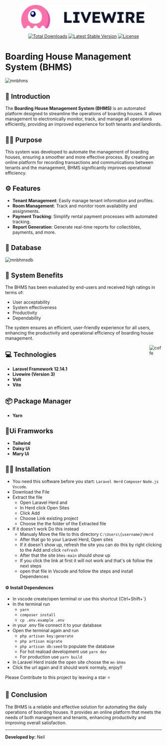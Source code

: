 

<p align="center"><img width="400" src="https://raw.githubusercontent.com/livewire/livewire/refs/heads/main/art/logo.svg" alt="Livewire Logo"></p>


<p align="center">
<a href="https://packagist.org/packages/livewire/livewire"><img src="https://poser.pugx.org/livewire/livewire/d/total.svg" alt="Total Downloads"></a>
<a href="https://packagist.org/packages/livewire/livewire"><img src="https://poser.pugx.org/livewire/livewire/v/stable.svg" alt="Latest Stable Version"></a>
<a href="https://packagist.org/packages/livewire/livewire"><img src="https://poser.pugx.org/livewire/livewire/license.svg" alt="License"></a>
</p>





# Boarding House Management System (BHMS)
![mnbhms](https://github.com/user-attachments/assets/0c08848c-e59c-4d24-81ee-9ed6451e00a9)



## 📲 Introduction
The **Boarding House Management System (BHMS)** is an automated platform designed to streamline the operations of boarding houses. It allows management to electronically monitor, track, and manage all operations efficiently, providing an improved experience for both tenants and landlords.

## 💁‍♂️ Purpose
This system was developed to automate the management of boarding houses, ensuring a smoother and more effective process. By creating an online platform for recording transactions and communications between tenants and the management, BHMS significantly improves operational efficiency.

## ⚙️ Features
- **Tenant Management**: Easily manage tenant information and profiles.
- **Room Management**: Track and monitor room availability and assignments.
- **Payment Tracking**: Simplify rental payment processes with automated tracking.
- **Report Generation**: Generate real-time reports for collectibles, payments, and more.

## 📄 Database
![mnbhmsdb](https://github.com/user-attachments/assets/e94200da-8c3c-4441-810b-49b6253fe629)


## 🔎 System Benefits
The BHMS has been evaluated by end-users and received high ratings in terms of:
- User acceptability
- System effectiveness
- Productivity
- Dependability

The system ensures an efficient, user-friendly experience for all users, enhancing the productivity and operational efficiency of boarding house management.

 <img align="right" alt="coffe" width="40" src="https://user-images.githubusercontent.com/74038190/216120974-24a76b31-7f39-41f1-a38f-b3c1377cc612.png">
 
## 💻 Technologies
- **Laravel Framework 12.14.1**
- **Livewire (Version 3)**
- **Volt**
- **Vite**

## 📦 Package Manager
- **Yarn**

## 🌻Ui Framworks
- **Tailwind**
- **Daisy Ui**
- **Mary Ui**

## 👨‍💻 Installation 
- You need this software before you start:
    `Laravel Herd`
    `Composer`
    `Node.js`
    `Vscode`.
- Download the File
- Extract the file
    - Open Laravel Herd and 
    - In Herd click Open Sites
    - Click Add
    - Choose Link existing project
    - Choose the the folder of the Extracted file
- If it doesn't work Do this instead 
    - Manualy Move the file to this directory `C:\Users\{username}\Herd`
    - After that go to your Laravel Herd, Open sites
    - If it doesn't show up, refresh the site you can do this by right clicking to the Add and click `refresh`
    - After that the site `bhms-main` should show up
    - If you click the link at first it will not work and that's ok follow the next steps 
    - open that file in Vscode and follow the steps and install Dependences

#### ⚙️ **Install Dependences**
- In vscode create/open terminal or use this shortcut {Ctrl+Shift+`}
- In the terminal run
    - `yarn`
    - `composer install`
    - `cp .env.example .env` 
- in your .env file connect it to your database
- Open the terminal again and run
    - `php artisan key:generate`
    - `php artisan migrate`
    - `php artisan db:seed` to populate the database
    - For hot reaload development use `yarn dev`
    - For production use `yarn build`
- In Laravel Herd inside the open site choose the `mn-bhms`
- Click the url again and it should work normaly, enjoy!!
  
Please Contribute to this project by leaving a star ⭐


## 👀 Conclusion
The BHMS is a reliable and effective solution for automating the daily operations of boarding houses. It provides an online platform that meets the needs of both management and tenants, enhancing productivity and improving overall satisfaction.

---

**Developed by:** Neil

